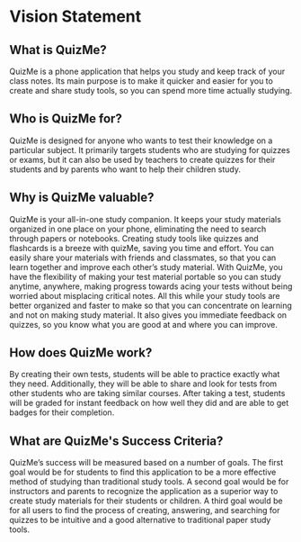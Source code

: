 # Vision Statement

## What is QuizMe?

QuizMe is a phone application that helps you study and keep track of your class notes. Its main purpose is to make it quicker and easier for you to create and share study tools, so you can spend more time actually studying.

## Who is QuizMe for?

QuizMe is designed for anyone who wants to test their knowledge on a particular subject. It primarily targets students who are studying for quizzes or exams, but it can also be used by teachers to create quizzes for their students and by parents who want to help their children study.

## Why is QuizMe valuable?

QuizMe is your all-in-one study companion. It keeps your study materials organized in one place on your phone, eliminating the need to search through papers or notebooks. Creating study tools like quizzes and flashcards is a breeze with quizMe, saving you time and effort. You can easily share your materials with friends and classmates, so that you can learn together and improve each other’s study material. With QuizMe, you have the flexibility of making your test material portable so you can study anytime, anywhere, making progress towards acing your tests without being worried about misplacing critical notes. All this while your study tools are better organized and faster to make so that you can concentrate on learning and not on making study material. It also gives you immediate feedback on quizzes, so you know what you are good at and where you can improve.

## How does QuizMe work?

By creating their own tests, students will be able to practice exactly what they need. Additionally, they will be able to share and look for tests from other students who are taking similar courses. After taking a test, students will be graded for instant feedback on how well they did and are able to get badges for their completion.

## What are QuizMe's Success Criteria?

QuizMe’s success will be measured based on a number of goals. The first goal would be for students to find this application to be a more effective method of studying than traditional study tools. A second goal would be for instructors and parents to recognize the application as a superior way to create study materials for their students or children. A third goal would be for all users to find the process of creating, answering, and searching for quizzes to be intuitive and a good alternative to traditional paper study tools.
